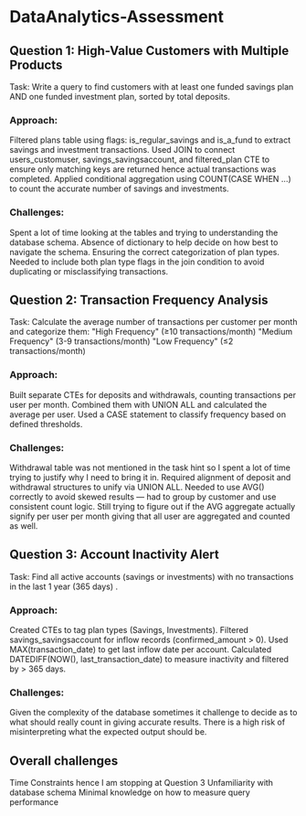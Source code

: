 # DataAnalytics-Assessment

## Question 1: High-Value Customers with Multiple Products
Task: Write a query to find customers with at least one funded savings plan AND one funded investment plan, sorted by total deposits.

### Approach:
Filtered plans table using flags: is_regular_savings and is_a_fund to extract savings and investment transactions.
Used JOIN to connect users_customuser, savings_savingsaccount, and filtered_plan CTE to ensure only matching keys are returned hence actual transactions was completed.
Applied conditional aggregation using COUNT(CASE WHEN ...) to count the accurate number of savings and investments.

### Challenges:
Spent a lot of time looking at the tables and trying to understanding the database schema.
Absence of dictionary to help decide on how best to navigate the schema.
Ensuring the correct categorization of plan types.
Needed to include both plan type flags in the join condition to avoid duplicating or misclassifying transactions.


## Question 2: Transaction Frequency Analysis
Task: Calculate the average number of transactions per customer per month and categorize them:
"High Frequency" (≥10 transactions/month)
"Medium Frequency" (3-9 transactions/month)
"Low Frequency" (≤2 transactions/month)

### Approach:
Built separate CTEs for deposits and withdrawals, counting transactions per user per month.
Combined them with UNION ALL and calculated the average per user.
Used a CASE statement to classify frequency based on defined thresholds.

### Challenges:
Withdrawal table was not mentioned in the task hint so I spent a lot of time trying to justify why I need to bring it in.
Required alignment of deposit and withdrawal structures to unify via UNION ALL.
Needed to use AVG() correctly to avoid skewed results — had to group by customer and use consistent count logic.
Still trying to figure out if the AVG aggregate actually signify per user per month giving that all user are aggregated and counted as well.


## Question 3: Account Inactivity Alert

Task: Find all active accounts (savings or investments) with no transactions in the last 1 year (365 days) .


### Approach:

Created CTEs to tag plan types (Savings, Investments).
Filtered savings_savingsaccount for inflow records (confirmed_amount > 0).
Used MAX(transaction_date) to get last inflow date per account.
Calculated DATEDIFF(NOW(), last_transaction_date) to measure inactivity and filtered by > 365 days.

### Challenges:
Given the complexity of the database sometimes it challenge to decide as to what should really count in giving accurate results.
There is a high risk of misinterpreting what the expected output should be.

## Overall challenges
Time Constraints hence I am stopping at Question 3
Unfamiliarity with database schema
Minimal knowledge on how to measure query performance
